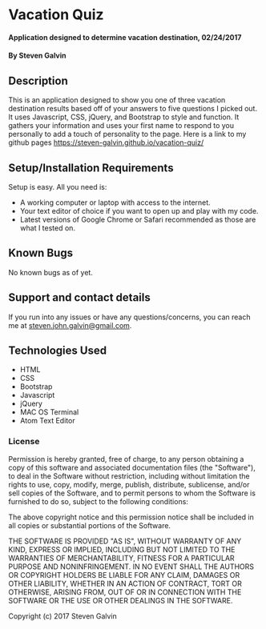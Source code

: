 # Vacation Quiz

#### Application designed to determine vacation destination, 02/24/2017

#### By Steven Galvin

## Description

This is an application designed to show you one of three vacation destination results based off of your answers to five questions I picked out. It uses Javascript, CSS, jQuery, and Bootstrap to style and function. It gathers your information and uses your first name to respond to you personally to add a touch of personality to the page. Here is a link to my github pages https://steven-galvin.github.io/vacation-quiz/

## Setup/Installation Requirements

Setup is easy. All you need is:

* A working computer or laptop with access to the internet.
* Your text editor of choice if you want to open up and play with my code.
* Latest versions of Google Chrome or Safari recommended as those are what I tested on.

## Known Bugs

No known bugs as of yet.

## Support and contact details

If you run into any issues or have any questions/concerns, you can reach me at steven.john.galvin@gmail.com.

## Technologies Used

* HTML
* CSS
* Bootstrap
* Javascript
* jQuery
* MAC OS Terminal
* Atom Text Editor

### License

Permission is hereby granted, free of charge, to any person obtaining a copy of this software and associated documentation files (the "Software"), to deal in the Software without restriction, including without limitation the rights to use, copy, modify, merge, publish, distribute, sublicense, and/or sell copies of the Software, and to permit persons to whom the Software is furnished to do so, subject to the following conditions:

The above copyright notice and this permission notice shall be included in all copies or substantial portions of the Software.

THE SOFTWARE IS PROVIDED "AS IS", WITHOUT WARRANTY OF ANY KIND, EXPRESS OR IMPLIED, INCLUDING BUT NOT LIMITED TO THE WARRANTIES OF MERCHANTABILITY, FITNESS FOR A PARTICULAR PURPOSE AND NONINFRINGEMENT. IN NO EVENT SHALL THE AUTHORS OR COPYRIGHT HOLDERS BE LIABLE FOR ANY CLAIM, DAMAGES OR OTHER LIABILITY, WHETHER IN AN ACTION OF CONTRACT, TORT OR OTHERWISE, ARISING FROM, OUT OF OR IN CONNECTION WITH THE SOFTWARE OR THE USE OR OTHER DEALINGS IN THE SOFTWARE.

Copyright (c) 2017 Steven Galvin
